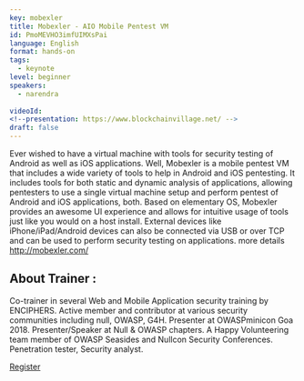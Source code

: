 ```yaml
---
key: mobexler
title: Mobexler - AIO Mobile Pentest VM
id: PmoMEVHO3imfUIMXsPai
language: English
format: hands-on
tags:
  - keynote
level: beginner
speakers:
  - narendra
  
videoId: 
<!--presentation: https://www.blockchainvillage.net/ -->
draft: false
---
```

Ever wished to have a virtual machine with tools for security testing of Android as well as iOS applications. Well, Mobexler is a mobile pentest VM that includes a wide variety of tools to help in Android and iOS pentesting. It includes tools for both static and dynamic analysis of applications, allowing pentesters to use a single virtual machine setup and perform pentest of Android and iOS applications, both.  Based on elementary OS, Mobexler provides an awesome UI experience and allows for intuitive usage of tools just like you would on a host install. External devices like iPhone/iPad/Android devices can also be connected via USB or over TCP and can be used to perform security testing on applications.
more details http://mobexler.com/


<h2>About Trainer :</h2>

Co-trainer in several Web and Mobile Application security training by ENCIPHERS. Active member and contributor at various security communities including null, OWASP, G4H. Presenter at OWASPminicon Goa 2018. Presenter/Speaker at Null & OWASP chapters. A Happy Volunteering team member of OWASP Seasides and Nullcon Security Conferences. Penetration tester, Security analyst.

<a align="center" class="btn primary" target="_blank" rel="noopener" href="https://docs.google.com/forms/d/11kp_MRnOz0MQOBd9osRbtUPK3IKyMNx9r2FbcXqo8wg/">Register</a>